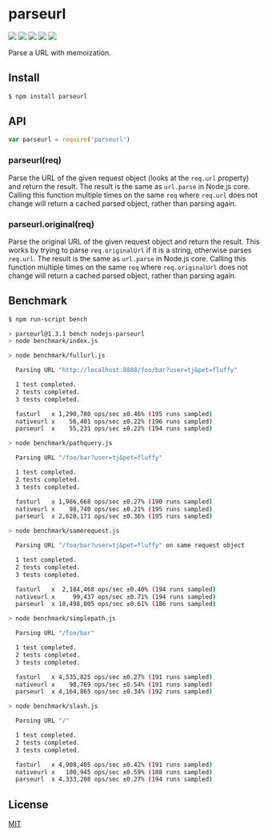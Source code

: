 # parseurl

[![](https://img.shields.io/npm/v/parseurl.svg)](https://npmjs.org/package/parseurl) [![](https://img.shields.io/npm/dm/parseurl.svg)](https://npmjs.org/package/parseurl) [![](https://img.shields.io/node/v/parseurl.svg)](http://nodejs.org/download/) [![](https://img.shields.io/travis/pillarjs/parseurl/master.svg)](https://travis-ci.org/pillarjs/parseurl) [![](https://img.shields.io/coveralls/pillarjs/parseurl/master.svg)](https://coveralls.io/r/pillarjs/parseurl?branch=master)

Parse a URL with memoization.

## Install

```bash
$ npm install parseurl
```

## API

```javascript
var parseurl = require('parseurl')
```

### parseurl\(req\)

Parse the URL of the given request object \(looks at the `req.url` property\) and return the result. The result is the same as `url.parse` in Node.js core. Calling this function multiple times on the same `req` where `req.url` does not change will return a cached parsed object, rather than parsing again.

### parseurl.original\(req\)

Parse the original URL of the given request object and return the result. This works by trying to parse `req.originalUrl` if it is a string, otherwise parses `req.url`. The result is the same as `url.parse` in Node.js core. Calling this function multiple times on the same `req` where `req.originalUrl` does not change will return a cached parsed object, rather than parsing again.

## Benchmark

```bash
$ npm run-script bench

> parseurl@1.3.1 bench nodejs-parseurl
> node benchmark/index.js

> node benchmark/fullurl.js

  Parsing URL "http://localhost:8888/foo/bar?user=tj&pet=fluffy"

  1 test completed.
  2 tests completed.
  3 tests completed.

  fasturl   x 1,290,780 ops/sec ±0.46% (195 runs sampled)
  nativeurl x    56,401 ops/sec ±0.22% (196 runs sampled)
  parseurl  x    55,231 ops/sec ±0.22% (194 runs sampled)

> node benchmark/pathquery.js

  Parsing URL "/foo/bar?user=tj&pet=fluffy"

  1 test completed.
  2 tests completed.
  3 tests completed.

  fasturl   x 1,986,668 ops/sec ±0.27% (190 runs sampled)
  nativeurl x    98,740 ops/sec ±0.21% (195 runs sampled)
  parseurl  x 2,628,171 ops/sec ±0.36% (195 runs sampled)

> node benchmark/samerequest.js

  Parsing URL "/foo/bar?user=tj&pet=fluffy" on same request object

  1 test completed.
  2 tests completed.
  3 tests completed.

  fasturl   x  2,184,468 ops/sec ±0.40% (194 runs sampled)
  nativeurl x     99,437 ops/sec ±0.71% (194 runs sampled)
  parseurl  x 10,498,005 ops/sec ±0.61% (186 runs sampled)

> node benchmark/simplepath.js

  Parsing URL "/foo/bar"

  1 test completed.
  2 tests completed.
  3 tests completed.

  fasturl   x 4,535,825 ops/sec ±0.27% (191 runs sampled)
  nativeurl x    98,769 ops/sec ±0.54% (191 runs sampled)
  parseurl  x 4,164,865 ops/sec ±0.34% (192 runs sampled)

> node benchmark/slash.js

  Parsing URL "/"

  1 test completed.
  2 tests completed.
  3 tests completed.

  fasturl   x 4,908,405 ops/sec ±0.42% (191 runs sampled)
  nativeurl x   100,945 ops/sec ±0.59% (188 runs sampled)
  parseurl  x 4,333,208 ops/sec ±0.27% (194 runs sampled)
```

## License

[MIT](https://github.com/ericliang12345/my-study/tree/61bcf23525950856ab2027fa9d23e30c458d927a/NodeJs_Express_hello/node_modules/express/node_modules/parseurl/LICENSE/README.md)

